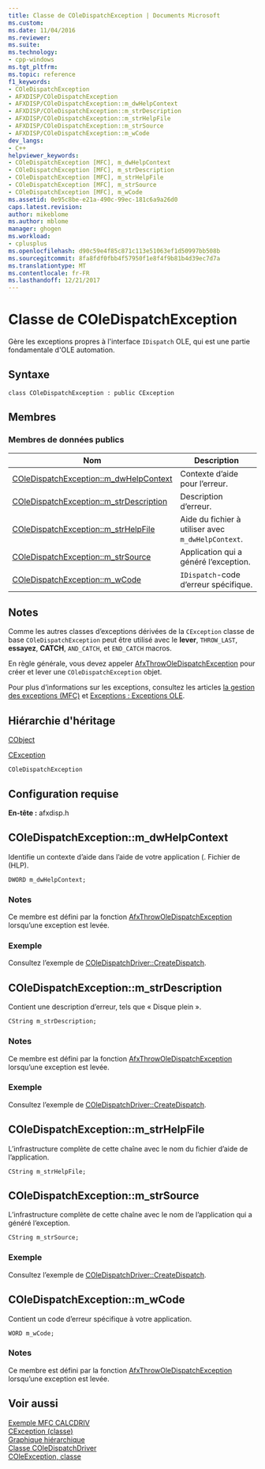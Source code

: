 ```yaml
---
title: Classe de COleDispatchException | Documents Microsoft
ms.custom: 
ms.date: 11/04/2016
ms.reviewer: 
ms.suite: 
ms.technology:
- cpp-windows
ms.tgt_pltfrm: 
ms.topic: reference
f1_keywords:
- COleDispatchException
- AFXDISP/COleDispatchException
- AFXDISP/COleDispatchException::m_dwHelpContext
- AFXDISP/COleDispatchException::m_strDescription
- AFXDISP/COleDispatchException::m_strHelpFile
- AFXDISP/COleDispatchException::m_strSource
- AFXDISP/COleDispatchException::m_wCode
dev_langs:
- C++
helpviewer_keywords:
- COleDispatchException [MFC], m_dwHelpContext
- COleDispatchException [MFC], m_strDescription
- COleDispatchException [MFC], m_strHelpFile
- COleDispatchException [MFC], m_strSource
- COleDispatchException [MFC], m_wCode
ms.assetid: 0e95c8be-e21a-490c-99ec-181c6a9a26d0
caps.latest.revision: 
author: mikeblome
ms.author: mblome
manager: ghogen
ms.workload:
- cplusplus
ms.openlocfilehash: d90c59e4f85c871c113e51063ef1d50997bb508b
ms.sourcegitcommit: 8fa8fdf0fbb4f57950f1e8f4f9b81b4d39ec7d7a
ms.translationtype: MT
ms.contentlocale: fr-FR
ms.lasthandoff: 12/21/2017
---
```

# <a name="coledispatchexception-class"></a>Classe de COleDispatchException
Gère les exceptions propres à l'interface `IDispatch` OLE, qui est une partie fondamentale d'OLE automation.  
  
## <a name="syntax"></a>Syntaxe  
  
```  
class COleDispatchException : public CException  
```  
  
## <a name="members"></a>Membres  
  
### <a name="public-data-members"></a>Membres de données publics  
  
|Nom|Description|  
|----------|-----------------|  
|[COleDispatchException::m_dwHelpContext](#m_dwhelpcontext)|Contexte d’aide pour l’erreur.|  
|[COleDispatchException::m_strDescription](#m_strdescription)|Description d’erreur.|  
|[COleDispatchException::m_strHelpFile](#m_strhelpfile)|Aide du fichier à utiliser avec `m_dwHelpContext`.|  
|[COleDispatchException::m_strSource](#m_strsource)|Application qui a généré l’exception.|  
|[COleDispatchException::m_wCode](#m_wcode)|`IDispatch`-code d’erreur spécifique.|  
  
## <a name="remarks"></a>Notes  
 Comme les autres classes d’exceptions dérivées de la `CException` classe de base `COleDispatchException` peut être utilisé avec le **lever**, `THROW_LAST`, **essayez**, **CATCH**, `AND_CATCH`, et `END_CATCH` macros.  
  
 En règle générale, vous devez appeler [AfxThrowOleDispatchException](exception-processing.md#afxthrowoledispatchexception) pour créer et lever une `COleDispatchException` objet.  
  
 Pour plus d’informations sur les exceptions, consultez les articles [la gestion des exceptions (MFC)](../../mfc/exception-handling-in-mfc.md) et [Exceptions : Exceptions OLE](../../mfc/exceptions-ole-exceptions.md).  
  
## <a name="inheritance-hierarchy"></a>Hiérarchie d'héritage  
 [CObject](../../mfc/reference/cobject-class.md)  
  
 [CException](../../mfc/reference/cexception-class.md)  
  
 `COleDispatchException`  
  
## <a name="requirements"></a>Configuration requise  
 **En-tête :** afxdisp.h  
  
##  <a name="m_dwhelpcontext"></a>COleDispatchException::m_dwHelpContext  
 Identifie un contexte d’aide dans l’aide de votre application (. Fichier de (HLP).  
  
```  
DWORD m_dwHelpContext;  
```  
  
### <a name="remarks"></a>Notes  
 Ce membre est défini par la fonction [AfxThrowOleDispatchException](exception-processing.md#afxthrowoledispatchexception) lorsqu’une exception est levée.  
  
### <a name="example"></a>Exemple  
  Consultez l’exemple de [COleDispatchDriver::CreateDispatch](../../mfc/reference/coledispatchdriver-class.md#createdispatch).  
  
##  <a name="m_strdescription"></a>COleDispatchException::m_strDescription  
 Contient une description d’erreur, tels que « Disque plein ».  
  
```  
CString m_strDescription;  
```  
  
### <a name="remarks"></a>Notes  
 Ce membre est défini par la fonction [AfxThrowOleDispatchException](exception-processing.md#afxthrowoledispatchexception) lorsqu’une exception est levée.  
  
### <a name="example"></a>Exemple  
  Consultez l’exemple de [COleDispatchDriver::CreateDispatch](../../mfc/reference/coledispatchdriver-class.md#createdispatch).  
  
##  <a name="m_strhelpfile"></a>COleDispatchException::m_strHelpFile  
 L’infrastructure complète de cette chaîne avec le nom du fichier d’aide de l’application.  
  
```  
CString m_strHelpFile;  
```  
  
##  <a name="m_strsource"></a>COleDispatchException::m_strSource  
 L’infrastructure complète de cette chaîne avec le nom de l’application qui a généré l’exception.  
  
```  
CString m_strSource;  
```  
  
### <a name="example"></a>Exemple  
  Consultez l’exemple de [COleDispatchDriver::CreateDispatch](../../mfc/reference/coledispatchdriver-class.md#createdispatch).  
  
##  <a name="m_wcode"></a>COleDispatchException::m_wCode  
 Contient un code d’erreur spécifique à votre application.  
  
```  
WORD m_wCode;  
```  
  
### <a name="remarks"></a>Notes  
 Ce membre est défini par la fonction [AfxThrowOleDispatchException](exception-processing.md#afxthrowoledispatchexception) lorsqu’une exception est levée.  
  
## <a name="see-also"></a>Voir aussi  
 [Exemple MFC CALCDRIV](../../visual-cpp-samples.md)   
 [CException (classe)](../../mfc/reference/cexception-class.md)   
 [Graphique hiérarchique](../../mfc/hierarchy-chart.md)   
 [Classe COleDispatchDriver](../../mfc/reference/coledispatchdriver-class.md)   
 [COleException, classe](../../mfc/reference/coleexception-class.md)
